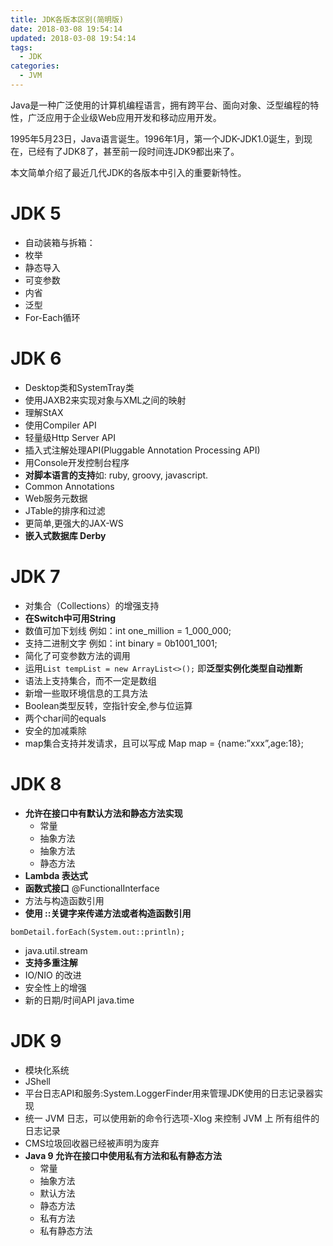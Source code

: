 ```yaml
---
title: JDK各版本区别(简明版)
date: 2018-03-08 19:54:14
updated: 2018-03-08 19:54:14
tags:
  - JDK
categories: 
  - JVM
---
```


Java是一种广泛使用的计算机编程语言，拥有跨平台、面向对象、泛型编程的特性，广泛应用于企业级Web应用开发和移动应用开发。

1995年5月23日，Java语言诞生。1996年1月，第一个JDK-JDK1.0诞生，到现在，已经有了JDK8了，甚至前一段时间连JDK9都出来了。

本文简单介绍了最近几代JDK的各版本中引入的重要新特性。

<!-- more -->

# JDK 5
- 自动装箱与拆箱：
- 枚举
- 静态导入
- 可变参数
- 内省
- 泛型
- For-Each循环

# JDK 6
- Desktop类和SystemTray类
- 使用JAXB2来实现对象与XML之间的映射
- 理解StAX
- 使用Compiler API
- 轻量级Http Server API
- 插入式注解处理API(Pluggable Annotation Processing API)
- 用Console开发控制台程序
- **对脚本语言的支持**如: ruby, groovy, javascript.
- Common Annotations
- Web服务元数据
- JTable的排序和过滤
- 更简单,更强大的JAX-WS
- **嵌入式数据库 Derby**

# JDK 7
- 对集合（Collections）的增强支持
- **在Switch中可用String**
- 数值可加下划线 例如：int one_million = 1_000_000;
- 支持二进制文字 例如：int binary = 0b1001_1001;
- 简化了可变参数方法的调用
- 运用`List tempList = new ArrayList<>();` 即**泛型实例化类型自动推断**
- 语法上支持集合，而不一定是数组
- 新增一些取环境信息的工具方法
- Boolean类型反转，空指针安全,参与位运算
- 两个char间的equals
- 安全的加减乘除
- map集合支持并发请求，且可以写成 Map map = {name:”xxx”,age:18};

# JDK 8
- **允许在接口中有默认方法和静态方法实现**
    - 常量
    - 抽象方法
    - 抽象方法
    - 静态方法
- **Lambda 表达式**
- **函数式接口** @FunctionalInterface
- 方法与构造函数引用
- **使用 ::关键字来传递方法或者构造函数引用**
```
bomDetail.forEach(System.out::println);
```
- java.util.stream
- **支持多重注解**
- IO/NIO 的改进
- 安全性上的增强
- 新的日期/时间API java.time

# JDK 9
- 模块化系统
- JShell
- 平台日志API和服务:System.LoggerFinder用来管理JDK使用的日志记录器实现
- 统一 JVM 日志，可以使用新的命令行选项-Xlog 来控制 JVM 上 所有组件的日志记录
- CMS垃圾回收器已经被声明为废弃
- **Java 9 允许在接口中使用私有方法和私有静态方法**
    - 常量
    - 抽象方法
    - 默认方法
    - 静态方法
    - 私有方法
    - 私有静态方法